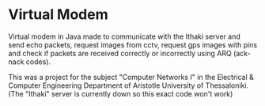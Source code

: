 # Virtual Modem
Virtual modem in Java made to communicate with the Ithaki server and send echo packets, request images from cctv, request gps images with pins and check if packets are received correctly or incorrectly using ARQ (ack-nack codes).


This was a project for the subject "Computer Networks I" in the Electrical & Computer Engineering Department of Aristotle University of Thessaloniki. 
(The "Ithaki" server is currently down so this exact code won't work)
